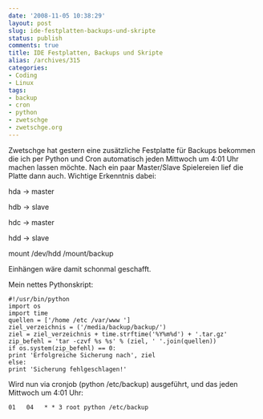 ```yaml
---
date: '2008-11-05 10:38:29'
layout: post
slug: ide-festplatten-backups-und-skripte
status: publish
comments: true
title: IDE Festplatten, Backups und Skripte
alias: /archives/315
categories:
- Coding
- Linux
tags:
- backup
- cron
- python
- zwetschge
- zwetschge.org
---
```


Zwetschge hat gestern eine zusätzliche Festplatte für Backups bekommen die ich per Python und Cron automatisch jeden Mittwoch um 4:01 Uhr machen lassen möchte. Nach ein paar Master/Slave Spielereien lief die Platte dann auch. Wichtige Erkenntnis dabei:

hda -> master

hdb -> slave

hdc -> master

hdd -> slave

mount /dev/hdd /mount/backup

Einhängen wäre damit schonmal geschafft.

Mein nettes Pythonskript:

```
#!/usr/bin/python
import os
import time
quellen = ['/home /etc /var/www ']
ziel_verzeichnis = ('/media/backup/backup/')
ziel = ziel_verzeichnis + time.strftime('%Y%m%d') + '.tar.gz'
zip_befehl = 'tar -czvf %s %s' % (ziel, ' '.join(quellen))
if os.system(zip_befehl) == 0:
print 'Erfolgreiche Sicherung nach', ziel
else:
print 'Sicherung fehlgeschlagen!'
```


Wird nun via cronjob (python /etc/backup) ausgeführt, und das jeden Mittwoch um 4:01 Uhr:

```
01   04   * * 3 root python /etc/backup
```

